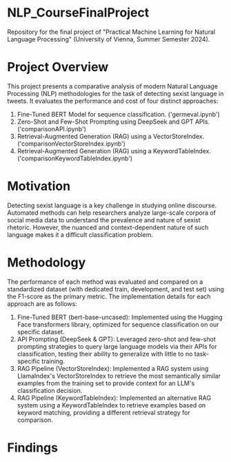 # NLP_CourseFinalProject
Repository for the final project of "Practical Machine Learning for Natural Language Processing" (University of Vienna, Summer Semester 2024).

# Project Overview
This project presents a comparative analysis of modern Natural Language Processing (NLP) methodologies for the task of detecting sexist language in tweets. It evaluates the performance and cost of four distinct approaches:

  1. Fine-Tuned BERT Model for sequence classification. ('germeval.ipynb')
  2. Zero-Shot and Few-Shot Prompting using DeepSeek and GPT APIs. ('comparisonAPI.ipynb')
  3. Retrieval-Augmented Generation (RAG) using a VectorStoreIndex. ('comparisonVectorStoreIndex.ipynb')
  4. Retrieval-Augmented Generation (RAG) using a KeywordTableIndex. ('comparisonKeywordTableIndex.ipynb')

# Motivation 
Detecting sexist language is a key challenge in studying online discourse. Automated methods can help researchers analyze large-scale corpora of social media data to understand the prevalence and nature of sexist rhetoric. However, the nuanced and context-dependent nature of such language makes it a difficult classification problem. 

# Methodology
The performance of each method was evaluated and compared on a standardized dataset (with dedicated train, development, and test set) using the F1-score as the primary metric. The implementation details for each approach are as follows:

  1. Fine-Tuned BERT (bert-base-uncased): Implemented using the Hugging Face transformers library, optimized for sequence classification on our specific dataset.
  2. API Prompting (DeepSeek & GPT): Leveraged zero-shot and few-shot prompting strategies to query large language models via their APIs for classification, testing their ability to generalize with little to no task-specific training.
  3. RAG Pipeline (VectorStoreIndex): Implemented a RAG system using LlamaIndex's VectorStoreIndex to retrieve the most semantically similar examples from the training set to provide context for an LLM's classification decision.
  4. RAG Pipeline (KeywordTableIndex): Implemented an alternative RAG system using a KeywordTableIndex to retrieve examples based on keyword matching, providing a different retrieval strategy for comparison.

# Findings



